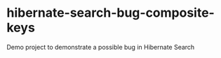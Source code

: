 # hibernate-search-bug-composite-keys
Demo project to demonstrate a possible bug in Hibernate Search
